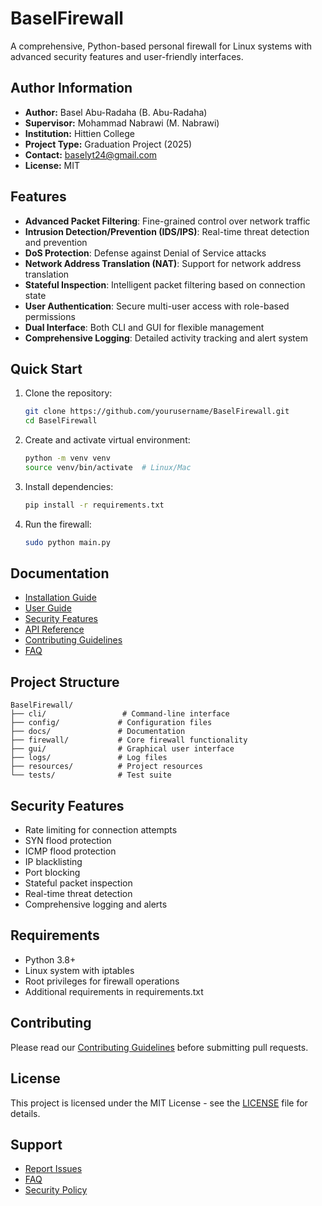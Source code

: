 # BaselFirewall

A comprehensive, Python-based personal firewall for Linux systems with advanced security features and user-friendly interfaces.

## Author Information

- **Author:** Basel Abu-Radaha (B. Abu-Radaha)
- **Supervisor:** Mohammad Nabrawi (M. Nabrawi)
- **Institution:** Hittien College
- **Project Type:** Graduation Project (2025)
- **Contact:** baselyt24@gmail.com
- **License:** MIT

## Features

- **Advanced Packet Filtering**: Fine-grained control over network traffic
- **Intrusion Detection/Prevention (IDS/IPS)**: Real-time threat detection and prevention
- **DoS Protection**: Defense against Denial of Service attacks
- **Network Address Translation (NAT)**: Support for network address translation
- **Stateful Inspection**: Intelligent packet filtering based on connection state
- **User Authentication**: Secure multi-user access with role-based permissions
- **Dual Interface**: Both CLI and GUI for flexible management
- **Comprehensive Logging**: Detailed activity tracking and alert system

## Quick Start

1. Clone the repository:
   ```bash
   git clone https://github.com/yourusername/BaselFirewall.git
   cd BaselFirewall
   ```

2. Create and activate virtual environment:
   ```bash
   python -m venv venv
   source venv/bin/activate  # Linux/Mac
   ```

3. Install dependencies:
   ```bash
   pip install -r requirements.txt
   ```

4. Run the firewall:
   ```bash
   sudo python main.py
   ```

## Documentation

- [Installation Guide](docs/INSTALL.md)
- [User Guide](docs/user/installation.md)
- [Security Features](docs/user/security_features.md)
- [API Reference](docs/technical/api_reference.md)
- [Contributing Guidelines](docs/CONTRIBUTING.md)
- [FAQ](docs/FAQ.md)

## Project Structure

```
BaselFirewall/
├── cli/                 # Command-line interface
├── config/             # Configuration files
├── docs/               # Documentation
├── firewall/           # Core firewall functionality
├── gui/                # Graphical user interface
├── logs/               # Log files
├── resources/          # Project resources
└── tests/              # Test suite
```

## Security Features

- Rate limiting for connection attempts
- SYN flood protection
- ICMP flood protection
- IP blacklisting
- Port blocking
- Stateful packet inspection
- Real-time threat detection
- Comprehensive logging and alerts

## Requirements

- Python 3.8+
- Linux system with iptables
- Root privileges for firewall operations
- Additional requirements in requirements.txt

## Contributing

Please read our [Contributing Guidelines](docs/CONTRIBUTING.md) before submitting pull requests.

## License

This project is licensed under the MIT License - see the [LICENSE](LICENSE) file for details.

## Support

- [Report Issues](https://github.com/yourusername/BaselFirewall/issues)
- [FAQ](docs/FAQ.md)
- [Security Policy](docs/SECURITY.md)
